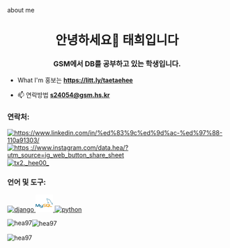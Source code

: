 about me
<h1 align="center">안녕하세요👋 태희입니다</h1>
<h3 align="center">GSM에서 DB를 공부하고 있는 학생입니다.</h3>

- What I'm 홍보는 **https://litt.ly/taetaehee**

- 📫 연락방법 **s24054@gsm.hs.kr**

<h3 align="left">연락처:</h3>
<p align="왼쪽">
<a href="https://linkedin.com/in/https://www.linkedin.com/in/%ed%83%9c%ed%9d%ac-%ed%97 %88-110a91303/" target="blank"><img align="center" src="https://raw.githubusercontent.com/rahuldkjain/github-profile-readme-generator/master/src/images/icons/ Social/linked-in-alt.svg" alt="https://www.linkedin.com/in/%ed%83%9c%ed%9d%ac-%ed%97%88-110a91303/" height= "30" width="40" /></a>
<a href="https://instagram.com/https://www.instagram.com/data.hea/?utm_source=ig_web_button_share_sheet" target="blank "><img align="center" src="https://raw.githubusercontent.com/rahuldkjain/github-profile-readme-generator/master/src/images/icons/Social/instagram.svg" alt="https ://www.instagram.com/data.hea/?utm_source=ig_web_button_share_sheet" height="30" width="40" /></a>
<a href="https://discord.gg/tx2._hee00_ " target="blank"><img align="center" src="https://raw.githubusercontent.com/rahuldkjain/github-profile-readme-generator/master/src/images/icons/Social/discord.svg " alt="tx2._hee00_" height="30" width="40" /></a>
</p>

<h3 align="left">언어 및 도구:</h3>
<p align="left "> <a href="https://www.djangoproject.com/" target="_blank" rel="noreferrer"> <img src="https://cdn.worldVectorlogo.com/logos/django.svg" alt="django" width="40" height="40"/> </a> <a href="https://www.mysql.com/" target="_blank" rel="noreferrer"> <img src="https://raw.githubusercontent.com/devicons/devicon/master/icons/mysql/mysql-original-wordmark.svg" alt="mysql" width="40" height="40"/> </ a> <a href="https://www.python.org" target="_blank" rel="noreferrer"> <img src="https://raw.githubusercontent.com/devicons/devicon/master/icons /python/python-original.svg" alt="python" width="40" height="40"/> </a> </p>

<p><img align="left" src="https:/ /github-readme-stats.vercel.app/api/top-langs?username=hea97&show_icons=true&locale=en&layout=compact" alt="hea97" /></p>

<p> <img align="center" src="https://github- readme-stats.vercel.app/api?username=hea97&show_icons=true&locale=en" alt="hea97" /></p>

<p><img align="center" src="https://github-readme- Streak-stats.herokuapp.com/?user=hea97&" alt="hea97" /></p>
